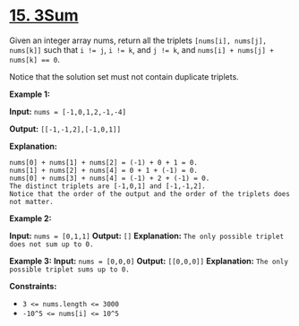 # [15. 3Sum](https://leetcode.com/problems/3sum/)

Given an integer array nums, return all the triplets
`[nums[i], nums[j], nums[k]]` such that `i != j`, `i != k`, and `j != k`, and `nums[i] + nums[j] + nums[k] == 0`.

Notice that the solution set must not contain duplicate triplets.


**Example 1:**

**Input:** `nums = [-1,0,1,2,-1,-4]`

**Output:** `[[-1,-1,2],[-1,0,1]]`

**Explanation:**
```
nums[0] + nums[1] + nums[2] = (-1) + 0 + 1 = 0.
nums[1] + nums[2] + nums[4] = 0 + 1 + (-1) = 0.
nums[0] + nums[3] + nums[4] = (-1) + 2 + (-1) = 0.
The distinct triplets are [-1,0,1] and [-1,-1,2].
Notice that the order of the output and the order of the triplets does not matter.
```


**Example 2:**

**Input:** `nums = [0,1,1]`
**Output:** `[]`
**Explanation:** `The only possible triplet does not sum up to 0.`


**Example 3:**
**Input:** `nums = [0,0,0]`
**Output:** `[[0,0,0]]`
**Explanation:** `The only possible triplet sums up to 0.`


**Constraints:**
* `3 <= nums.length <= 3000`
* `-10^5 <= nums[i] <= 10^5`